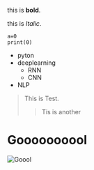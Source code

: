 this is **bold**.

this is *Italic*.

```pyton
a=0
print(0)
```
- pyton
- deeplearning
  - RNN
  - CNN
- NLP


  

> This is Test.
> > Tis is another

# Goooooooool
![Goool](https://encrypted-tbn0.gstatic.com/images?q=tbn:ANd9GcRBSFY8oXArfK19CGouasPTsija8EeVvITt3g&s)
